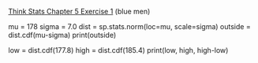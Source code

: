 [Think Stats Chapter 5 Exercise 1](http://greenteapress.com/thinkstats2/html/thinkstats2006.html#toc50) (blue men)

mu = 178
sigma = 7.0
dist = sp.stats.norm(loc=mu, scale=sigma)
outside = dist.cdf(mu-sigma)
print(outside)

low = dist.cdf(177.8)
high = dist.cdf(185.4)
print(low, high, high-low)
